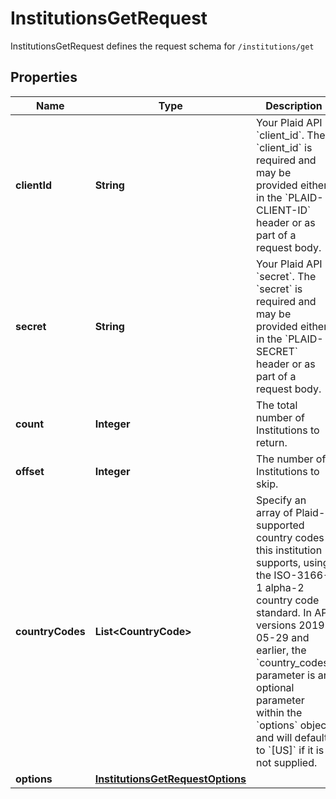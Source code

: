 

# InstitutionsGetRequest

InstitutionsGetRequest defines the request schema for `/institutions/get`

## Properties

| Name | Type | Description | Notes |
|------------ | ------------- | ------------- | -------------|
|**clientId** | **String** | Your Plaid API &#x60;client_id&#x60;. The &#x60;client_id&#x60; is required and may be provided either in the &#x60;PLAID-CLIENT-ID&#x60; header or as part of a request body. |  [optional] |
|**secret** | **String** | Your Plaid API &#x60;secret&#x60;. The &#x60;secret&#x60; is required and may be provided either in the &#x60;PLAID-SECRET&#x60; header or as part of a request body. |  [optional] |
|**count** | **Integer** | The total number of Institutions to return. |  |
|**offset** | **Integer** | The number of Institutions to skip. |  |
|**countryCodes** | **List&lt;CountryCode&gt;** | Specify an array of Plaid-supported country codes this institution supports, using the ISO-3166-1 alpha-2 country code standard.   In API versions 2019-05-29 and earlier, the &#x60;country_codes&#x60; parameter is an optional parameter within the &#x60;options&#x60; object and will default to &#x60;[US]&#x60; if it is not supplied.  |  |
|**options** | [**InstitutionsGetRequestOptions**](InstitutionsGetRequestOptions.md) |  |  [optional] |



